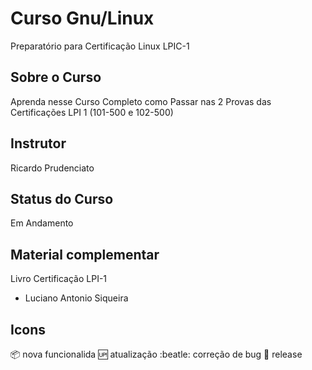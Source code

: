 # Curso Gnu/Linux
Preparatório para Certificação Linux LPIC-1

## Sobre o Curso
Aprenda nesse Curso Completo como Passar nas 2 Provas das Certificações LPI 1 (101-500 e 102-500)

## Instrutor
Ricardo Prudenciato

## Status do Curso
Em Andamento

## Material complementar
Livro Certificação LPI-1
* Luciano Antonio Siqueira

## Icons
:package: nova funcionalida
:up: atualização
:beatle: correção de bug
:checkered_flag: release




